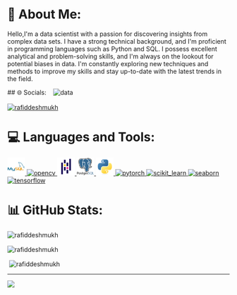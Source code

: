 # 💫 About Me:
Hello,I'm a data scientist with a passion for discovering insights from complex data sets. I have a strong technical background, and I'm proficient in programming languages such as Python and SQL. I possess excellent analytical and problem-solving skills, and I'm always on the lookout for potential biases in data. I'm constantly exploring new techniques and methods to improve my skills and stay up-to-date with the latest trends in the field.

<img align="right" alt="data" width="400" length="300" src="https://aryng.com/assets/img/ani2.gif">
## 🌐 Socials:
<p align="left">
<a href="https://linkedin.com/in/rafiddeshmukh" target="blank"><img align="center" src="https://raw.githubusercontent.com/rahuldkjain/github-profile-readme-generator/master/src/images/icons/Social/linked-in-alt.svg" alt="rafiddeshmukh" height="30" width="40" /></a>
</p>

# 💻 Languages and Tools:
<p align="left"> <a href="https://www.mysql.com/" target="_blank" rel="noreferrer"> <img src="https://raw.githubusercontent.com/devicons/devicon/master/icons/mysql/mysql-original-wordmark.svg" alt="mysql" width="40" height="40"/> </a> <a href="https://opencv.org/" target="_blank" rel="noreferrer"> <img src="https://www.vectorlogo.zone/logos/opencv/opencv-icon.svg" alt="opencv" width="40" height="40"/> </a> <a href="https://pandas.pydata.org/" target="_blank" rel="noreferrer"> <img src="https://raw.githubusercontent.com/devicons/devicon/2ae2a900d2f041da66e950e4d48052658d850630/icons/pandas/pandas-original.svg" alt="pandas" width="40" height="40"/> </a> <a href="https://www.postgresql.org" target="_blank" rel="noreferrer"> <img src="https://raw.githubusercontent.com/devicons/devicon/master/icons/postgresql/postgresql-original-wordmark.svg" alt="postgresql" width="40" height="40"/> </a> <a href="https://www.python.org" target="_blank" rel="noreferrer"> <img src="https://raw.githubusercontent.com/devicons/devicon/master/icons/python/python-original.svg" alt="python" width="40" height="40"/> </a> <a href="https://pytorch.org/" target="_blank" rel="noreferrer"> <img src="https://www.vectorlogo.zone/logos/pytorch/pytorch-icon.svg" alt="pytorch" width="40" height="40"/> </a> <a href="https://scikit-learn.org/" target="_blank" rel="noreferrer"> <img src="https://upload.wikimedia.org/wikipedia/commons/0/05/Scikit_learn_logo_small.svg" alt="scikit_learn" width="40" height="40"/> </a> <a href="https://seaborn.pydata.org/" target="_blank" rel="noreferrer"> <img src="https://seaborn.pydata.org/_images/logo-mark-lightbg.svg" alt="seaborn" width="40" height="40"/> </a> <a href="https://www.tensorflow.org" target="_blank" rel="noreferrer"> <img src="https://www.vectorlogo.zone/logos/tensorflow/tensorflow-icon.svg" alt="tensorflow" width="40" height="40"/> </a> </p>

# 📊 GitHub Stats:

<p><img align="center" src="https://github-readme-stats.vercel.app/api/top-langs?username=rafiddeshmukh&show_icons=true&locale=en&layout=compact" alt="rafiddeshmukh" /></p>

<p><img align="center" src="https://github-readme-streak-stats.herokuapp.com/?user=rafiddeshmukh&" alt="rafiddeshmukh" /></p>

<p>&nbsp;<img align="center" src="https://github-readme-stats.vercel.app/api?username=rafiddeshmukh&show_icons=true&locale=en" alt="rafiddeshmukh" /></p>

---
[![](https://visitcount.itsvg.in/api?id=rafiddeshmukh&label=Profile%20Views&icon=0&pretty=true)](https://visitcount.itsvg.in)
